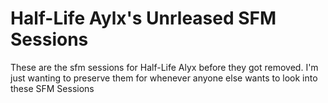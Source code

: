 # Half-Life Aylx's Unrleased SFM Sessions
These are the sfm sessions for Half-Life Alyx before they got removed.
I'm just wanting to preserve them for whenever anyone else wants to look into these SFM Sessions
